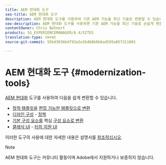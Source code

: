 ```yaml
---
title: AEM 현대화 도구
seo-title: AEM 현대화 도구
description: AEM 현대화 도구를 사용하여 기존 AEM 기능을 최신 기술로 변환할 수 있습니다.
seo-description: AEM 현대화 도구를 사용하면 기존 AEM 기능을 최신 기술로 손쉽게 변환할 수 있습니다
contentOwner: Chris Bohnert
products: SG_EXPERIENCEMANAGER/6.4/SITES
translation-type: tm+mt
source-git-commit: 55bd3036bd793a5e3b468b8b6ad595a857311865

---
```



# AEM 현대화 도구 {#modernization-tools}

[AEM 현대화](http://opensource.adobe.com/aem-modernize-tools/) 도구를 사용하여 다음을 쉽게 변환할 수 있습니다.

* [정적 템플릿을](page-templates-static.md) [편집 가능한 템플릿으로 변환](page-templates-editable.md)
* [디자인 구성](page-templates-static.md) - [정책](page-templates-editable.md)
* [기본 구성 요소를](/help/sites-authoring/default-components-foundation.md) 핵심 [구성 요소로 변환](https://docs.adobe.com/content/help/en/experience-manager-core-components/using/introduction.html)
* [클래식 UI](website.md) - [터치 지원 UI](touch-ui-concepts.md)

이러한 도구의 사용에 대한 자세한 내용은 설명서를 [참조하십시오](http://opensource.adobe.com/aem-modernize-tools/).

>[!NOTE]
>
>AEM 현대화 도구는 커뮤니티 활동이며 Adobe에서 지원하거나 보증하지 않습니다.